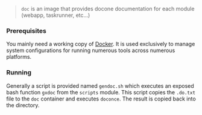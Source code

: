 > `doc` is an image that provides docone documentation for each module (webapp, taskrunner, etc...)




### Prerequisites

You mainly need a working copy of [Docker](http://docker.com). It is used
exclusively to manage system configurations for running numerous tools
across numerous platforms.

### Running

Generally a script is provided named `gendoc.sh` which executes an exposed bash function `gxdoc` 
from the `scripts` module. This script copies the `.do.txt` file to the `doc` container and executes `doconce`.
The result is copied back into the directory.

